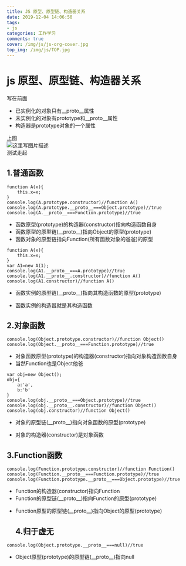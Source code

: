 ```yaml
---
title: JS 原型、原型链、构造器关系
date: 2019-12-04 14:06:50
tags: 
- js
categories: 工作学习
comments: true
cover: /img/js/js-org-cover.jpg
top_img: /img/js/TOP.jpg
---
```


# js 原型、原型链、构造器关系

<p>写在前面</p>

<ul>
<li>已实例化的对象只有__proto__属性</li>
<li>未实例化的对象有prototype和__proto__属性</li>
<li>构造器是prototype对象的一个属性</li>
</ul>

<p>上图 <br>
 <img src="https://img-blog.csdn.net/20170801164359406?watermark/2/text/aHR0cDovL2Jsb2cuY3Nkbi5uZXQvd2VpeGluXzM4MjgzMTU5/font/5a6L5L2T/fontsize/400/fill/I0JBQkFCMA==/dissolve/70/gravity/SouthEast" alt="这里写图片描述" title=""> <br>
测试走起</p>

## 1.普通函数

```
function A(x){
    this.x=x;
}
console.log(A.prototype.constructor)//function A()
console.log(A.prototype.__proto__===Object.prototype)//true
console.log(A.__proto__===Function.prototype)//true
```

<ul>
<li>函数原型(prototype)的构造器(constructor)指向构造函数自身</li>
<li>函数原型的原型链(__proto__)指向Object的原型(prototype)</li>
<li>函数对象的原型链指向Function(所有函数对象的爸爸)的原型</li>
</ul>



```
function A(x){
    this.x=x;
}
var A1=new A(1);
console.log(A1.__proto__===A.prototype)//true
console.log(A1.__proto__.constructor)//function A()
console.log(A1.constructor)//function A()
```

<ul>
<li>函数实例的原型链(__proto__)指向其构造函数的原型(prototype)</li>
<li><p>函数实例的构造器就是其构造函数</p>
</ul>

## 2.对象函数



```
console.log(Object.prototype.constructor)//function Object()
console.log(Object.__proto__===Function.prototype)//true
```

<ul>
<li>对象函数原型(prototype)的构造器(constructor)指向对象构造函数自身</li>
<li>当然Function也是Object他爸</li>
</ul>


```
var obj=new Object();
obj={
    a:'a',
    b:'b'
}
console.log(obj.__proto__===Object.prototype)//true
console.log(obj.__proto__.constructor)//function Object()
console.log(obj.constructor)//function Object()
```

<ul>
<li>对象的原型链(__proto__)指向对象函数的原型(prototype)</li>
<li><p>对象的构造器(constructor)是对象函数</p>
</ul>

## 3.Function函数




```
console.log(Function.prototype.constructor)//function Function() 
console.log(Function.__proto__===Function.prototype)//true
console.log(Function.prototype.__proto__===Object.prototype)//true
```

<ul>
<li>Function的构造器(constructor)指向Function</li>
<li>Function的原型链(__proto__)指向Function的原型(prototype)</li>
<li><p>Function原型的原型链(__proto__)指向Object的原型(prototype)</p>

## 4.归于虚无
</ul>


```
console.log(Object.prototype.__proto__===null)//true
```

<ul>
<li>Object原型(prototype)的原型链(__proto__)指向null</li>
</ul>                                    </div>
